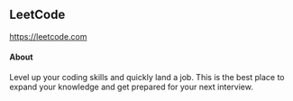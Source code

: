 ## LeetCode

https://leetcode.com

#### About

Level up your coding skills and quickly land a job. This is the best place to expand your knowledge and get prepared for your next interview.

